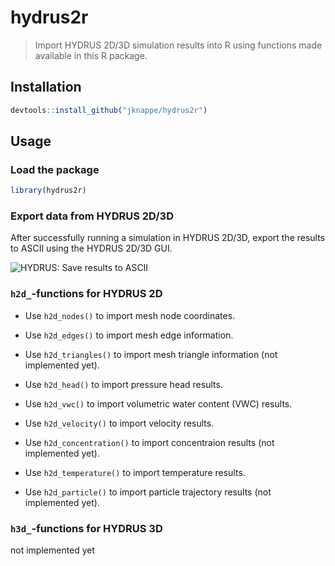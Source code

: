 # hydrus2r

> Import HYDRUS 2D/3D simulation results into R using functions made available in this R package.

## Installation

```r
devtools::install_github("jknappe/hydrus2r")
```

## Usage

### Load the package

```r
library(hydrus2r)
```

### Export data from HYDRUS 2D/3D

After successfully running a simulation in HYDRUS 2D/3D, export the results to ASCII using the HYDRUS 2D/3D GUI.

<img src = "http://www.janknappe.com/hydrus2r/docs/hydrus2r-savingToAscii.gif" alt = "HYDRUS: Save results to ASCII"/>

### `h2d_`-functions for HYDRUS 2D

- Use `h2d_nodes()` to import mesh node coordinates.
- Use `h2d_edges()` to import mesh edge information.
- Use `h2d_triangles()` to import mesh triangle  information (not implemented yet).

- Use `h2d_head()` to import pressure head results.
- Use `h2d_vwc()` to import volumetric water content (VWC) results.
- Use `h2d_velocity()` to import velocity results.
- Use `h2d_concentration()` to import concentraion results (not implemented yet).
- Use `h2d_temperature()` to import temperature results.
- Use `h2d_particle()` to import particle trajectory results (not implemented yet).

### `h3d_`-functions for HYDRUS 3D

not implemented yet
